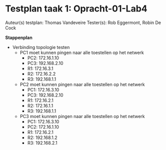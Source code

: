 # Testplan taak 1: Opracht-01-Lab4

Auteur(s) testplan: Thomas Vandeveire Tester(s): Rob Eggermont, Robin De Cock

**Stappenplan**
*  Verbinding topologie testen
    * PC1 moet kunnen pingen naar alle toestellen op het netwerk
       * PC2: 172.16.1.10
       * PC3: 192.168.2.10
       * R1: 172.16.3.1
       * R2: 172.16.2.2
       * R3: 192.168.1.1
    * PC2 moet kunnen pingen naar alle toestellen op het netwerk
       * PC1: 172.16.3.10
       * PC3: 192.168.2.10
       * R1: 172.16.2.1
       * R2: 172.16.1.1
       * R3: 192.168.1.1
    * PC3 moet kunnen pingen naar alle toestellen op het netwerk
       * PC1: 172.16.3.10
       * PC2: 172.16.1.10
       * R1: 172.16.2.1
       * R2: 192.168.1.2
       * R3: 192.168.2.1
    
